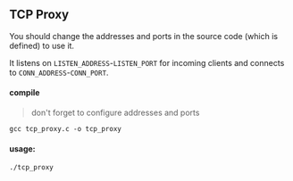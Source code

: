TCP Proxy
---

You should change the addresses and ports in the source code (which is defined) to use it.

It listens on `LISTEN_ADDRESS`-`LISTEN_PORT` for incoming clients and
connects to `CONN_ADDRESS`-`CONN_PORT`.

#### compile 
>don't forget to configure addresses and ports

    gcc tcp_proxy.c -o tcp_proxy

#### usage:
    ./tcp_proxy
